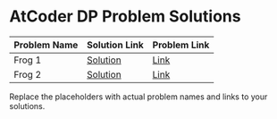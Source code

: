 # AtCoder DP Problem Solutions

| Problem Name | Solution Link | Problem Link |
|-------------|--------------|--------------|
| Frog 1 | [Solution](./Frog_1.cpp) | [Link](https://atcoder.jp/contests/dp/tasks/dp_a) |
| Frog 2 | [Solution](./Frog_2.cpp) | [Link](https://atcoder.jp/contests/dp/tasks/dp_b) |

Replace the placeholders with actual problem names and links to your solutions.
